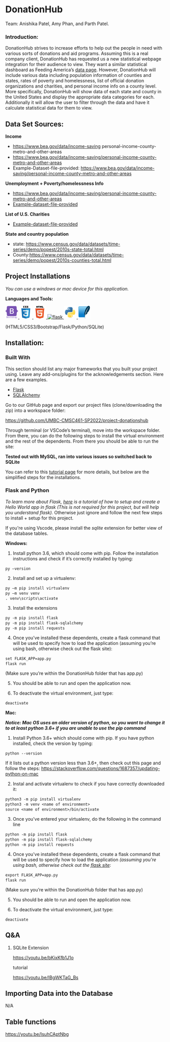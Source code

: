 <h1>DonationHub</h1>
Team: Anishika Patel, Amy Phan, and Parth Patel.

### Introduction:
DonationHub strives to increase efforts to help out the people in need with various sorts of donations and aid programs. Assuming this is a real company client, DonationHub has requested us a new statistical webpage integration for their audience to view. They want a similar statistical dashboard as Feeding America’s [data page](https://www.google.com/url?sa=D&q=https://map.feedingamerica.org/%3F_ga%3D2.10632375.2037159941.1647393264-2115671929.1647393264&ust=1648349280000000&usg=AOvVaw2dKWdVCliQINm6QsQwM_M2&hl=en&source=gmail). However, DonationHub will include various data including population information of counties and states, rates of poverty and homelessness, list of official donation organizations and charities, and personal income info on a county level. More specifically, DonationHub will show data of each state and county in the United States and display the appropriate data categories for each. Additionally it will allow the user to filter through the data and have it calculate statistical data for them to view.

## Data Set Sources:


**Income**
- https://www.bea.gov/data/income-saving personal-income-county-metro-and-other-areas
- https://www.bea.gov/data/income-saving/personal-income-county-metro-and-other-areas
- Example-Dataset-file-provided: https://www.bea.gov/data/income-saving/personal-income-county-metro-and-other-areas 

**Unemployment + Poverty/homelessness Info**
- https://www.bea.gov/data/income-saving/personal-income-county-metro-and-other-areas
- [Example-dataset-file-provided](https://docs.google.com/spreadsheets/d/1OZzh2ByZRDAfWtM55pKj4VhBUfwvjn1z/edit?usp=sharing&amp;ouid=117748847086221195801&amp;rtpof=true&amp;sd=true)

**List of U.S. Charities**
- [Example-dataset-file-provided](https://docs.google.com/spreadsheets/d/1OZzh2ByZRDAfWtM55pKj4VhBUfwvjn1z/edit?usp=sharing&amp;ouid=117748847086221195801&amp;rtpof=true&amp;sd=true)

**State and country population**
- state: https://www.census.gov/data/datasets/time-series/demo/popest/2010s-state-total.html 
- County:https://www.census.gov/data/datasets/time-series/demo/popest/2010s-counties-total.html

## Project Installations
<i>You can use a windows or mac device for this application. </i>

**Languages and Tools:**
<p> <a href="https://getbootstrap.com" target="_blank"> <img src="https://raw.githubusercontent.com/devicons/devicon/master/icons/bootstrap/bootstrap-plain-wordmark.svg" alt="bootstrap" width="40" height="40"/> </a> <a href="https://www.w3schools.com/css/" target="_blank"> <img src="https://raw.githubusercontent.com/devicons/devicon/master/icons/css3/css3-original-wordmark.svg" alt="css3" width="40" height="40"/> </a> <a href="https://www.w3.org/html/" target="_blank"> <img src="https://raw.githubusercontent.com/devicons/devicon/master/icons/html5/html5-original-wordmark.svg" alt="html5" width="40" height="40"/> </a> <a href="https://flask.palletsprojects.com/" target="_blank"> <img src="https://d2knvm16wkt3ia.cloudfront.net/assets/svg-icon/flask.svg" alt="flask" width="40" height="40"/> </a> <a href="https://www.python.org" target="_blank"> <img src="https://raw.githubusercontent.com/devicons/devicon/master/icons/python/python-original.svg" alt="python" width="40" height="40"/><a href="https://www.sqlite.org/index.html" target="_blank"> <img src="https://raw.githubusercontent.com/devicons/devicon/master/icons/sqlite/sqlite-original.svg" alt="sqlite" width="40" height="40"/> </a> </a></p>

(HTML5/CSS3/Bootstrap/Flask/Python/SQLite)

## Installation:

### Built With

This section should list any major frameworks that you built your project using. Leave any add-ons/plugins for the acknowledgements section. Here are a few examples.
* [Flask](https://flask.palletsprojects.com/en/2.0.x/)
* [SQLAlchemy](https://www.sqlalchemy.org/)

Go to our GitHub page and export our project files (clone/downloading the zip) into a workspace folder: 

https://github.com/UMBC-CMSC461-SP2022/project-donationshub 
 
Through terminal (or VSCode’s terminal), move into the workspace folder. From there, you can do the following steps to install the virtual environment and the rest of the dependents. From there you should be able to run the site: 

**Tested out with MySQL, ran into various issues so switched back to SQLite**

You can refer to this [tutorial page](https://www.google.com/amp/s/www.geeksforgeeks.org/profile-application-using-python-flask-and-mysql/amp/) for more details, but below are the simplified steps for the installations.


### Flask and Python

<i>To learn more about Flask, [here](https://www.askpython.com/python-modules/flask/create-hello-world-in-flask) is a tutorial of how to setup and create a Hello World app in flask (This is not required for this project, but will help you understand flask).</i> Otherwise just ignore and follow the next few steps to install + setup for this project. 

If you're using Vscode,  please install the <i>sqlite</i> extension for better view of the database tables.

**Windows:**

1. Install python 3.6, which should come with pip. Follow the installation instructions and check if it’s correctly installed by typing: 
```
py –version 
```
2. Install and set up a virtualenv: 
```
py –m pip install virtualenv 
py –m venv venv 
. venv\scripts\activate
```

3. Install the extensions 
```
py -m pip install flask 
py -m pip install flask-sqlalchemy 
py -m pip install requests 
```

4. Once you’ve installed these dependents, create a flask command that will be used to specify how to load the application (assuming you’re using bash, otherwise check out the flask site): 
```
set FLASK_APP=app.py 
flask run 
```
(Make sure you’re within the DonationHub folder that has app.py)

5. You should be able to run and open the application now. 

6. To deactivate the virtual environment, just type:
```
deactivate
```

**Mac:**

***Notice: Mac OS uses an older version of python, so you want to change it to at least python 3.6+ if you are unable to use the pip command***

1. Install Python 3.6+ which should come with pip. If you have python installed, check the version by typing:
```
python --version
```

If it lists out a python version less than 3.6+, then check out this page and follow the steps:
    https://stackoverflow.com/questions/1687357/updating-python-on-mac


2. Instal and activate virtualenv to check if you have correctly downloaded it:
```
python3 -m pip install virtualenv
python3 -m venv <name of environment>
source <name of environment>/bin/activate
```

3. Once you've entered your virtualenv, do the following in the command line 

```
python -m pip install flask
python -m pip install flask-sqlalchemy
python -m pip install requests
```
4. Once you've installed these dependents, create a flask command that will be used to specify how to load the application <i>(assuming you're using bash, otherwise check out the [flask site](https://flask.palletsprojects.com/en/2.0.x/cli/)</i>:
```
export FLASK_APP=app.py
flask run
```
(Make sure you’re within the DonationHub folder that has app.py)

5. You should be able to run and open the application now.

6. To deactivate the virtual environment, just type:
```
deactivate
```

## Q&A

1. SQLite Extension

    https://youtu.be/bKixKfb1J1o

    tutorial

    https://youtu.be/IBgWKTaG_Bs

## Importing Data into the Database

N/A

## Table functions
https://youtu.be/IsuhCAptNbg 

####
